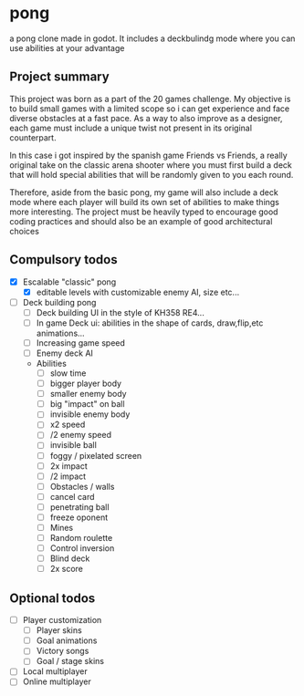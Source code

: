 # pong

a pong clone made in godot.
It includes a deckbulindg mode where you can use abilities at your advantage

## Project summary

This project was born as a part of the 20 games challenge. My objective is to build small games with a limited scope so i can get experience and face diverse obstacles at a fast pace. As a way to also improve as a designer, each game must include a unique twist not present in its original counterpart.

In this case i got inspired by the spanish game Friends vs Friends, a really original take on the classic arena shooter where you must first build a deck that will hold special abilities that will be randomly given to you each round.

Therefore, aside from the basic pong, my game will also include a deck mode where each player will build its own set of abilities to make things more interesting.
The project must be heavily typed to encourage good coding practices and should also be an example of good architectural choices

## Compulsory todos

- [x] Escalable "classic" pong
  - [x] editable levels with customizable enemy AI, size etc...
- [ ] Deck building pong
  - [ ] Deck building UI in the style of KH358 RE4...
  - [ ] In game Deck ui: abilities in the shape of cards, draw,flip,etc animations...
  - [ ] Increasing game speed
  - [ ] Enemy deck AI
  - Abilities
    - [ ] slow time
    - [ ] bigger player body
    - [ ] smaller enemy body
    - [ ] big "impact" on ball
    - [ ] invisible enemy body
    - [ ] x2 speed
    - [ ] /2 enemy speed
    - [ ] invisible ball
    - [ ] foggy / pixelated screen
    - [ ] 2x impact
    - [ ] /2 impact
    - [ ] Obstacles / walls
    - [ ] cancel card
    - [ ] penetrating ball
    - [ ] freeze oponent
    - [ ] Mines
    - [ ] Random roulette
    - [ ] Control inversion
    - [ ] Blind deck
    - [ ] 2x score

## Optional todos

- [ ] Player customization
  - [ ] Player skins
  - [ ] Goal animations
  - [ ] Victory songs
  - [ ] Goal / stage skins
- [ ] Local multiplayer
- [ ] Online multiplayer
